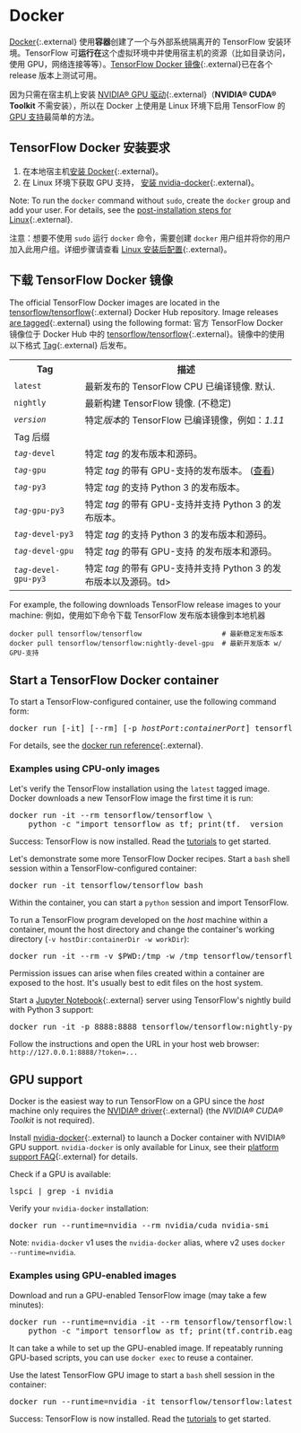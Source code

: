 # Docker

 [Docker](https://docs.docker.com/install/){:.external} 使用**容器**创建了一个与外部系统隔离开的 TensorFlow 安装环境。TensorFlow 可**运行在**这个虚拟环境中并使用宿主机的资源（比如目录访问，使用 GPU，网络连接等等）。[TensorFlow Docker 镜像](https://hub.docker.com/r/tensorflow/tensorflow/){:.external}已在各个 release 版本上测试可用。

因为只需在宿主机上安装 [NVIDIA® GPU 驱动](https://github.com/NVIDIA/nvidia-docker/wiki/Frequently-Asked-Questions#how-do-i-install-the-nvidia-driver){:.external}（**NVIDIA® CUDA® Toolkit** 不需安装），所以在 Docker 上使用是 Linux 环境下启用 TensorFlow 的 [GPU 支持](./gpu.md)最简单的方法。   

## TensorFlow Docker 安装要求

1. 在本地宿主机[安装 Docker](https://docs.docker.com/install/){:.external}。
2. 在 Linux 环境下获取 GPU 支持， [安装 nvidia-docker](https://github.com/NVIDIA/nvidia-docker){:.external}。

Note: To run the `docker` command without `sudo`, create the `docker` group and add your user. For details, see the [post-installation steps for Linux](https://docs.docker.com/install/linux/linux-postinstall/){:.external}.

注意：想要不使用 `sudo` 运行 `docker` 命令，需要创建 `docker` 用户组并将你的用户加入此用户组。详细步骤请查看 [Linux 安装后配置](https://docs.docker.com/install/linux/linux-postinstall/){:.external}。

## 下载 TensorFlow Docker 镜像

The official TensorFlow Docker images are located in the [tensorflow/tensorflow](https://hub.docker.com/r/tensorflow/tensorflow/){:.external} Docker Hub repository. Image releases [are tagged](https://hub.docker.com/r/tensorflow/tensorflow/tags/){:.external} using the following format:
官方 TensorFlow Docker 镜像位于 Docker Hub 中的 [tensorflow/tensorflow](https://hub.docker.com/r/tensorflow/tensorflow/){:.external}。镜像中的使用以下格式 [Tag](https://hub.docker.com/r/tensorflow/tensorflow/tags/){:.external} 后发布。

<table>
  <tr><th>Tag</th><th>描述</th></tr>
  <tr><td><code>latest</code></td><td>最新发布的 TensorFlow CPU 已编译镜像. 默认.</td></tr>
  <tr><td><code>nightly</code></td><td>最新构建 TensorFlow 镜像. (不稳定)</td></tr>
  <tr><td><code><em>version</em></code></td><td>特定<em>版本</em>的 TensorFlow 已编译镜像，例如：<em>1.11</em></td></tr>
  <tr class="alt"><td colspan="2">Tag 后缀</td></tr>
  <tr><td><code><em>tag</em>-devel<code></td><td>特定 <em>tag</em> 的发布版本和源码。</td></tr>
  <tr><td><code><em>tag</em>-gpu<code></td><td>特定 <em>tag</em> 的带有 GPU-支持的发布版本。 (<a href="#gpu_support">查看</a>)</td></tr>
  <tr><td><code><em>tag</em>-py3<code></td><td>特定 <em>tag</em> 的支持 Python 3 的发布版本。</td></tr>
  <tr><td><code><em>tag</em>-gpu-py3<code></td><td>特定 <em>tag</em> 的带有 GPU-支持并支持 Python 3 的发布版本。</td></tr>
  <tr><td><code><em>tag</em>-devel-py3<code></td><td>特定 <em>tag</em> 的支持 Python 3 的发布版本和源码。</td></tr>
  <tr><td><code><em>tag</em>-devel-gpu<code></td><td>特定 <em>tag</em> 的带有 GPU-支持 的发布版本和源码。</td></tr>
  <tr><td><code><em>tag</em>-devel-gpu-py3<code></td><td>特定 <em>tag</em> 的带有 GPU-支持并支持 Python 3 的发布版本以及源码。td></tr>
</table>

For example, the following downloads TensorFlow release images to your machine:
例如，使用如下命令下载 TensorFlow 发布版本镜像到本地机器

<pre class="devsite-click-to-copy prettyprint lang-bsh">
<code class="devsite-terminal">docker pull tensorflow/tensorflow                    # 最新稳定发布版本</code>
<code class="devsite-terminal">docker pull tensorflow/tensorflow:nightly-devel-gpu  # 最新开发版本 w/ GPU-支持</code>
</pre>


## Start a TensorFlow Docker container

To start a TensorFlow-configured container, use the following command form:

<pre class="devsite-terminal devsite-click-to-copy">
docker run [-it] [--rm] [-p <em>hostPort</em>:<em>containerPort</em>] tensorflow/tensorflow[:<em>tag</em>] [<em>command</em>]
</pre>

For details, see the [docker run reference](https://docs.docker.com/engine/reference/run/){:.external}.

### Examples using CPU-only images

Let's verify the TensorFlow installation using the `latest` tagged image. Docker downloads a new TensorFlow image the first time it is run:

<pre class="devsite-terminal devsite-click-to-copy prettyprint lang-bsh">
docker run -it --rm tensorflow/tensorflow \
    python -c "import tensorflow as tf; print(tf.__version__)"
</pre>

Success: TensorFlow is now installed. Read the [tutorials](../tutorials) to get started.

Let's demonstrate some more TensorFlow Docker recipes. Start a `bash` shell session within a TensorFlow-configured container:

<pre class="devsite-terminal devsite-click-to-copy">
docker run -it tensorflow/tensorflow bash
</pre>

Within the container, you can start a `python` session and import TensorFlow.

To run a TensorFlow program developed on the *host* machine within a container, mount the host directory and change the container's working directory
(`-v hostDir:containerDir -w workDir`):

<pre class="devsite-terminal devsite-click-to-copy prettyprint lang-bsh">
docker run -it --rm -v $PWD:/tmp -w /tmp tensorflow/tensorflow python ./script.py
</pre>

Permission issues can arise when files created within a container are exposed to the host. It's usually best to edit files on the host system.

Start a [Jupyter Notebook](https://jupyter.org/){:.external} server using TensorFlow's nightly build with Python 3 support:

<pre class="devsite-terminal devsite-click-to-copy">
docker run -it -p 8888:8888 tensorflow/tensorflow:nightly-py3
</pre>

Follow the instructions and open the URL in your host web browser: `http://127.0.0.1:8888/?token=...`


## GPU support

Docker is the easiest way to run TensorFlow on a GPU since the *host* machine only requires the [NVIDIA® driver](https://github.com/NVIDIA/nvidia-docker/wiki/Frequently-Asked-Questions#how-do-i-install-the-nvidia-driver){:.external} (the *NVIDIA® CUDA® Toolkit* is not required).

Install [nvidia-docker](https://github.com/NVIDIA/nvidia-docker){:.external} to launch a Docker container with NVIDIA® GPU support. `nvidia-docker` is only available for Linux, see their [platform support FAQ](https://github.com/NVIDIA/nvidia-docker/wiki/Frequently-Asked-Questions#platform-support){:.external} for details.

Check if a GPU is available:

<pre class="devsite-terminal devsite-click-to-copy">
lspci | grep -i nvidia
</pre>

Verify your `nvidia-docker` installation:

<pre class="devsite-terminal devsite-click-to-copy">
docker run --runtime=nvidia --rm nvidia/cuda nvidia-smi
</pre>

Note: `nvidia-docker` v1 uses the `nvidia-docker` alias, where v2 uses `docker --runtime=nvidia`.

### Examples using GPU-enabled images

Download and run a GPU-enabled TensorFlow image (may take a few minutes):

<pre class="devsite-terminal devsite-click-to-copy prettyprint lang-bsh">
docker run --runtime=nvidia -it --rm tensorflow/tensorflow:latest-gpu \
    python -c "import tensorflow as tf; print(tf.contrib.eager.num_gpus())"
</pre>

It can take a while to set up the GPU-enabled image. If repeatably running GPU-based scripts, you can use `docker exec` to reuse a container.

Use the latest TensorFlow GPU image to start a `bash` shell session in the container:

<pre class="devsite-terminal devsite-click-to-copy">
docker run --runtime=nvidia -it tensorflow/tensorflow:latest-gpu bash
</pre>

Success: TensorFlow is now installed. Read the [tutorials](../tutorials) to get started.
